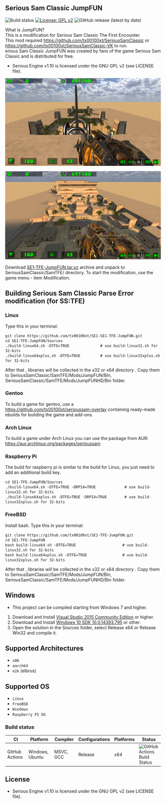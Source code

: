 ## Serious Sam Classic JumpFUN
![Build status](https://github.com/tx00100xt/SE1-TFE-JumpFUN/actions/workflows/cibuild.yml/badge.svg)
[![License: GPL v2](https://img.shields.io/badge/License-GPL_v2-blue.svg)](https://www.gnu.org/licenses/old-licenses/gpl-2.0.en.html)
![GitHub release (latest by date)](https://img.shields.io/github/v/release/tx00100xt/SE1-TFE-JumpFUN)

What is JumpFUN?  
This is a modification for Serious Sam Classic The First Encounter.  
This mod required https://github.com/tx00100xt/SeriousSamClassic or https://github.com/tx00100xt/SeriousSamClassic-VK to run.  
erious Sam Classic JumpFUN was created by fans of the game Serious Sam Classic and is distributed for free.    
* Serious Engine v1.10 is licensed under the GNU GPL v2 (see LICENSE file).


![JumpFUN](https://raw.githubusercontent.com/tx00100xt/SE1-TFE-JumpFUN/main/Images/jumpfun-1.png)

![JumpFUN](https://raw.githubusercontent.com/tx00100xt/SE1-TFE-JumpFUN/main/Images/jumpfun-2.png)


Download [SE1-TFE-JumpFUN.tar.xz] archive and unpack to  SeriousSamClassic/SamTFE/ directory.
To start the modification, use the game menu - item Modification.

Building Serious Sam Classic Parse Error modification (for SS:TFE)
------------------------------------------------------------------

### Linux

Type this in your terminal:

```
git clone https://github.com/tx00100xt/SE1-SE1-TFE-JumpFUN.git
cd SE1-TFE-JumpFUN/Sources
./build-linux64.sh -DTFE=TRUE              # use build-linux32.sh for 32-bits
./build-linux64xplus.sh -DTFE=TRUE         # use build-linux32xplus.sh for 32-bits
```
After that , libraries will be collected in the x32 or x64 directory . 
Copy them to SeriousSamClassic/SamTFE/Mods/JumpFUN/Bin, SeriousSamClassic/SamTFE/Mods/JumpFUNHD/Bin folder.

### Gentoo

To build a game for gentoo, use a https://github.com/tx00100xt/serioussam-overlay containing ready-made ebuilds for building the game and add-ons.

### Arch Linux

To build a game under Arch Linux you can use the package from AUR: https://aur.archlinux.org/packages/serioussam

### Raspberry Pi

The build for raspberry pi is similar to the build for Linux, you just need to add an additional build key.

```
cd SE1-TFE-JumpFUN/Sources
./build-linux64.sh -DTFE=TRUE -DRPI4=TRUE             # use build-linux32.sh for 32-bits
./build-linux64xplus.sh -DTFE=TRUE -DRPI4=TRUE        # use build-linux32xplus.sh for 32-bits
```
### FreeBSD

Install bash. 
Type this in your terminal:

```
git clone https://github.com/tx00100xt/SE1-TFE-JumpFUN.git
cd SE1-TFE-JumpFUN
bash build-linux64.sh -DTFE=TRUE                     # use build-linux32.sh for 32-bits
bash build-linux64xplus.sh -DTFE=TRUE                # use build-linux32xplus.sh for 32-bits
```
After that , libraries will be collected in the x32 or x64 directory . 
Copy them to SeriousSamClassic/SamTFE/Mods/JumpFUN/Bin, SeriousSamClassic/SamTFE/Mods/JumpFUNHD/Bin folder.

Windows
-------
* This project can be compiled starting from Windows 7 and higher.

1. Download and Install [Visual Studio 2015 Community Edition] or higher.
2. Download and Install [Windows 10 SDK 10.0.14393.795] or other.
3. Open the solution in the Sources folder, select Release x64 or Release Win32 and compile it.

Supported Architectures
----------------------
* `x86`
* `aarch64`
* `e2k` (elbrus)

Supported OS
-----------
* `Linux`
* `FreeBSD`
* `Windows`
* `Raspberry PI OS`

### Build status
|CI|Platform|Compiler|Configurations|Platforms|Status|
|---|---|---|---|---|---|
|GitHub Actions|Windows, Ubuntu|MSVC, GCC|Release|x64|![GitHub Actions Build Status](https://github.com/tx00100xt/SE1-TFE-JumpFUN/actions/workflows/cibuild.yml/badge.svg)

License
-------

* Serious Engine v1.10 is licensed under the GNU GPL v2 (see LICENSE file).


[SE1-TFE-JumpFUN.tar.xz]: https://drive.google.com/file/d/1D9AmLPHm68T_zLQRQfe7Kyj5sJy-u3Pj/view?usp=sharing "Serious Sam Classic JumpFUN Mod"
[Visual Studio 2015 Community Edition]: https://go.microsoft.com/fwlink/?LinkId=615448&clcid=0x409 "Visual Studio 2015 Community Edition"
[Windows 10 SDK 10.0.14393.795]: https://go.microsoft.com/fwlink/p/?LinkId=838916 "Windows 10 SDK 10.0.14393.795"

